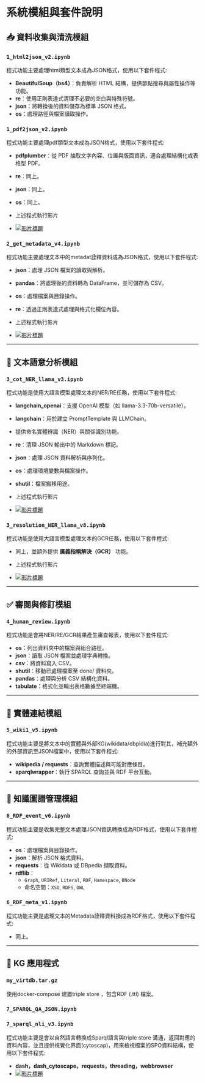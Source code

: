 # 系統模組與套件說明


## 📥 資料收集與清洗模組

### `1_html2json_v2.ipynb`
程式功能主要處理html類型文本成為JSON格式，使用以下套件程式:
- **BeautifulSoup（bs4）**：負責解析 HTML 結構，提供節點搜尋與屬性操作等功能。
- **re**：使用正則表達式清理不必要的空白與特殊符號。
- **json**：將轉換後的資料儲存為標準 JSON 格式。
- **os**：處理路徑與檔案讀取操作。

### `1_pdf2json_v2.ipynb`
程式功能主要處理pdf類型文本成為JSON格式，使用以下套件程式:
- **pdfplumber**：從 PDF 抽取文字內容、位置與版面資訊，適合處理結構化或表格型 PDF。
- **re**：同上。
- **json**：同上。
- **os**：同上。

- 上述程式執行影片
- [![影片標題](https://img.youtube.com/vi/8AjIgCkaq3g/0.jpg)](https://www.youtube.com/watch?v=8AjIgCkaq3g)

### `2_get_metadata_v4.ipynb`
程式功能主要處理文本中的metadat詮釋資料成為JSON格式，使用以下套件程式:
- **json**：處理 JSON 檔案的讀取與解析。
- **pandas**：將處理後的資料轉為 DataFrame，並可儲存為 CSV。
- **os**：處理檔案與目錄操作。
- **re**：透過正則表達式處理與格式化欄位內容。

- 上述程式執行影片
- [![影片標題](https://img.youtube.com/vi/FvUpK4WQx9o/0.jpg)](https://www.youtube.com/watch?v=FvUpK4WQx9o)

---

## 🧠 文本語意分析模組

### `3_cot_NER_llama_v3.ipynb`
程式功能是使用大語言模型處理文本的NER/RE任務，使用以下套件程式:
- **langchain_openai**：支援 OpenAI 模型（如 llama-3.3-70b-versatile）。
- **langchain**：用於建立 PromptTemplate 與 LLMChain。
- 提供命名實體辨識（NER）與關係識別功能。
- **re**：清理 JSON 輸出中的 Markdown 標記。
- **json**：處理 JSON 資料解析與序列化。
- **os**：處理環境變數與檔案操作。
- **shutil**：檔案搬移用途。

- 上述程式執行影片
- [![影片標題](https://img.youtube.com/vi/l0cxE4vyG6M/0.jpg)](https://www.youtube.com/watch?v=l0cxE4vyG6M)

### `3_resolution_NER_llama_v8.ipynb`
程式功能是使用大語言模型處理文本的GCR任務，使用以下套件程式:
- 同上，並額外提供 **廣義指稱解決（GCR）** 功能。

- 上述程式執行影片
- [![影片標題](https://img.youtube.com/vi/i5Mibz3iuCE/0.jpg)](https://www.youtube.com/watch?v=i5Mibz3iuCE)

---

## ✅ 審閱與修訂模組

### `4_human_review.ipynb`
程式功能是會將NER/RE/GCR結果產生審查報表，使用以下套件程式:
- **os**：列出資料夾中的檔案與組合路徑。
- **json**：讀取 JSON 檔案並處理字典轉換。
- **csv**：將資料寫入 CSV。
- **shutil**：移動已處理檔案至 done/ 資料夾。
- **pandas**：處理與分析 CSV 結構化資料。
- **tabulate**：格式化並輸出表格數據至終端機。

---

## 🔗 實體連結模組

### `5_wiki1_v5.ipynb`
程式功能主要是將文本中的實體與外部KG(wikidata/dbpidia)進行對其，補充額外的外部資訊至JSON檔案中，使用以下套件程式:
- **wikipedia / requests**：查詢實體描述與可能對應條目。
- **sparqlwrapper**：執行 SPARQL 查詢並與 RDF 平台互動。

---

## 📄 知識圖譜管理模組

### `6_RDF_event_v6.ipynb`
程式功能主要是收集完整文本處理JSON資訊轉換成為RDF格式，使用以下套件程式:
- **os**：處理檔案與目錄操作。
- **json**：解析 JSON 格式資料。
- **requests**：從 Wikidata 或 DBpedia 擷取資料。
- **rdflib**：
  - `Graph`, `URIRef`, `Literal`, `RDF`, `Namespace`, `BNode`
  - 命名空間：`XSD`, `RDFS`, `OWL`

### `6_RDF_meta_v1.ipynb`
程式功能主要是處理文本的Metadata詮釋資料換成為RDF格式，使用以下套件程式:
- 同上。

---

## 💬 KG 應用程式

### `my_virtdb.tar.gz`
使用docker-compose 建置triple store ，包含RDF (.ttl) 檔案。

### `7_SPARQL_QA_JSON.ipynb`

### `7_sparql_nli_v3.ipynb`
程式功能主要是會以自然語言轉換成Sparql語言與triple store 溝通，返回對應的資料內容，並且提供視覺化界面(cytoscap)，用來檢視檔案的SPO資料結構，使用以下套件程式:
- **dash，dash_cytoscape，requests，threading，webbrowser**
- [![影片標題](https://img.youtube.com/vi/JOf4mG4b7aY/0.jpg)](https://www.youtube.com/watch?v=JOf4mG4b7aY)
